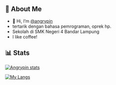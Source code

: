 ## **:robot: About Me**
- 👋 Hi, I’m [@angrypin](https://github.com/angrypin)
- tertarik dengan bahasa pemrograman, oprek hp.
- Sekolah di SMK Negeri 4 Bandar Lampung
- I like coffee!

## **📊 Stats**
[![Angrypin stats](https://github-readme-stats.vercel.app/api?username=angrypin&count_private=true&show_icons=true&theme=nightowl)](https://github.com/angrypin)

[![My Langs](https://github-readme-stats.vercel.app/api/top-langs/?username=angrypin&theme=algolia)](https://github.com/angrypin)
